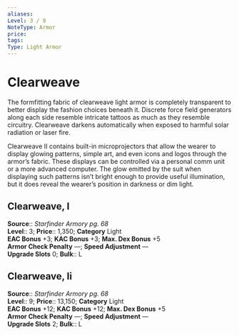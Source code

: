 ```yaml
---
aliases: 
Level: 3 / 9
NoteType: Armor
price: 
tags: 
Type: Light Armor
---
```


# Clearweave

The formfitting fabric of clearweave light armor is completely transparent to better display the fashion choices beneath it. Discrete force field generators along each side resemble intricate tattoos as much as they resemble circuitry. Clearweave darkens automatically when exposed to harmful solar radiation or laser fire.

Clearweave II contains built-in microprojectors that allow the wearer to display glowing patterns, simple art, and even icons and logos through the armor’s fabric. These displays can be controlled via a personal comm unit or a more advanced computer. The glow emitted by the suit when displaying such patterns isn’t bright enough to provide useful illumination, but it does reveal the wearer’s position in darkness or dim light.

## Clearweave, I

**Source**:: _Starfinder Armory pg. 68_  
**Level**:: 3;
**Price**:: 1,350; **Category** Light  
**EAC Bonus** +3; **KAC Bonus** +3; **Max. Dex Bonus** +5  
**Armor Check Penalty** —; **Speed Adjustment** —  
**Upgrade Slots** 0; **Bulk**:: L

## Clearweave, Ii

**Source**:: _Starfinder Armory pg. 68_  
**Level**:: 9;
**Price**:: 13,150; **Category** Light  
**EAC Bonus** +12; **KAC Bonus** +12; **Max. Dex Bonus** +5  
**Armor Check Penalty** —; **Speed Adjustment** —  
**Upgrade Slots** 2; **Bulk**:: L
